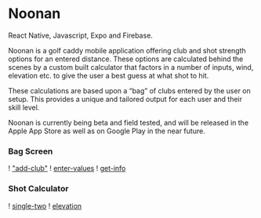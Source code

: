 # Noonan

React Native, Javascript, Expo and Firebase.

Noonan is a golf caddy mobile application offering club and shot strength options for an entered distance. These options are calculated behind the scenes by a custom built calculator that factors in a number of inputs, wind, elevation etc. to give the user a best guess at what shot to hit.

These calculations are based upon a “bag” of clubs entered by the user on setup. This provides a unique and tailored output for each user and their skill level.

Noonan is currently being beta and field tested, and will be released in the Apple App Store as well as on Google Play in the near future.

### Bag Screen

! ["add-club"](https://github.com/toleary519/noonan/blob/master/screenshots/openAndAdd.gif?raw=true)
! [enter-values](https://github.com/toleary519/noonan/blob/master/screenshots/enterValues.gif?raw=true)
! [get-info](https://github.com/toleary519/noonan/blob/master/screenshots/getInfo.gif?raw=true)

### Shot Calculator

! [single-two](https://github.com/toleary519/noonan/blob/master/screenshots/singleAndTwo.gif?raw=true)
! [elevation](https://github.com/toleary519/noonan/blob/master/screenshots/elevation.gif?raw=true)
